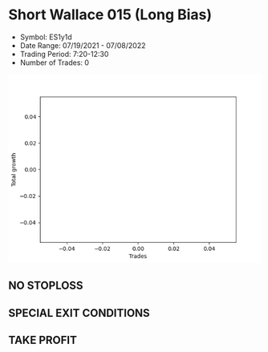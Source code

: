 # Short Wallace 015 (Long Bias)
- Symbol: ES1y1d
- Date Range: 07/19/2021 - 07/08/2022
- Trading Period: 7:20-12:30
- Number of Trades: 0

![Plot](ShortWallace015ES1y1d(LongBias).png)
## NO STOPLOSS









## SPECIAL EXIT CONDITIONS 


## TAKE PROFIT









